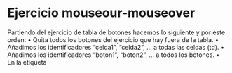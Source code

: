 # Ejercicio mouseour-mouseover

Partiendo del ejercicio de tabla de botones hacemos lo siguiente y por este orden:
• Quita todos los botones del ejercicio que hay fuera de la tabla.
• Añadimos los identificadores “celda1”, “celda2”, … a todas las celdas (td).
• Añadimos los identificadores “boton1”, “boton2”, … a todos los botones.
• En la etiqueta <style> haz:
• Crea la clase de estilos azul (que ponga el color background en azul).
• Crea la clase de estilos verde (que ponga el color background en verde).
• Pon el estilo background-color a rojo de todas las celdas de la tabla.
• Registramos el evento mouseout y mouseover en todos los botones de la tabla.
• Cuando se produzca el evento mouseout se quita todas las clases que tuviera el elemento
relatedTarget (elemento al que va el ratón) y se le aplica la clase azul. Esto solo se hará
si relatedTarget es una celda (td)
• Cuando se produzca el evento mouseover se quita todas las clases que tuviera el
elemento relatedTarget (elemento del que viene el ratón) y se le aplica la clase verde.
Esto solo se hará si relatedTarget es una celda (td)
• Para saber qué evento exactamente está ocurriendo, indica, cuando se cambie el color
del elemento relatedTarget, los siguientes datos del evento: tipo de evento, el id del
elemento en el que se ha producido el evento, y el id del elemento relatedTarget. 